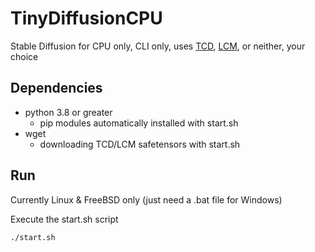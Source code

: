# TinyDiffusionCPU
Stable Diffusion for CPU only, CLI only, uses [TCD](https://github.com/jabir-zheng/TCD), [LCM](https://github.com/luosiallen/latent-consistency-model), or neither, your choice

## Dependencies
- python 3.8 or greater
  - pip modules automatically installed with start.sh
- wget
  - downloading TCD/LCM safetensors with start.sh
 
## Run
Currently Linux & FreeBSD only (just need a .bat file for Windows)

Execute the start.sh script

`./start.sh`
